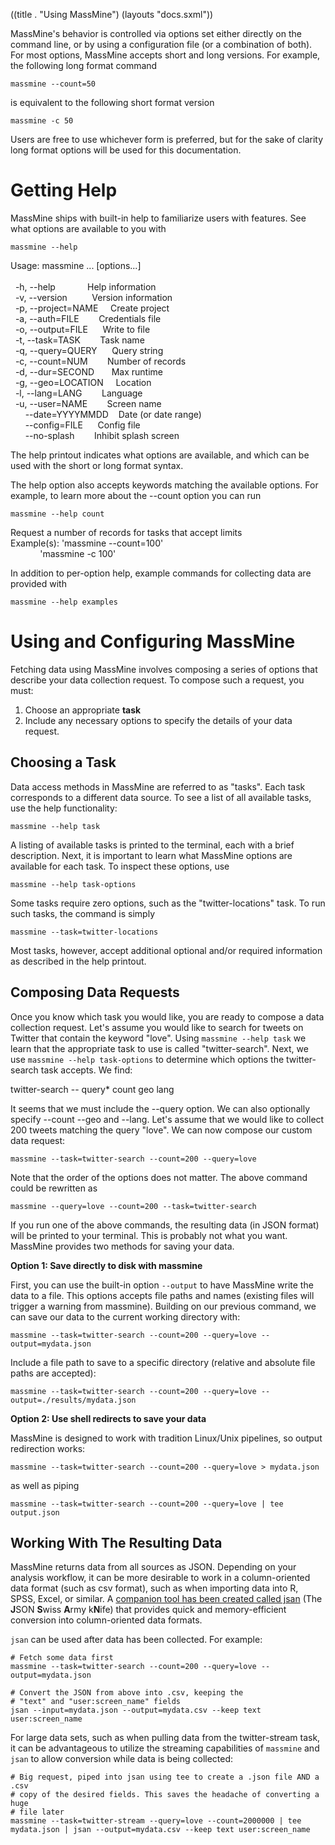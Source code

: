 ((title . "Using MassMine")
 (layouts "docs.sxml"))

MassMine's behavior is controlled via options set either directly on the command line, or by using a configuration file (or a combination of both). For most options, MassMine accepts short and long versions. For example, the following long format command

    massmine --count=50

is equivalent to the following short format version

    massmine -c 50

Users are free to use whichever form is preferred, but for the sake of clarity long format options will be used for this documentation.

# Getting Help
MassMine ships with built-in help to familiarize users with features. See what options are available to you with

    massmine --help

<div class="raw">
Usage: massmine ... [options...]<br>
<br>
&#160; -h, --help&#160;&#160;&#160;&#160;&#160;&#160;&#160;&#160;&#160;&#160;&#160;&#160;&#160;Help information<br>
&#160; -v, --version&#160;&#160;&#160;&#160;&#160;&#160;&#160;&#160;&#160;&#160;Version information<br>
&#160; -p, --project=NAME&#160;&#160;&#160;&#160;&#160;Create project<br>
&#160; -a, --auth=FILE&#160;&#160;&#160;&#160;&#160;&#160;&#160;&#160;Credentials file<br>
&#160; -o, --output=FILE&#160;&#160;&#160;&#160;&#160;&#160;Write to file<br>
&#160; -t, --task=TASK&#160;&#160;&#160;&#160;&#160;&#160;&#160;&#160;Task name<br>
&#160; -q, --query=QUERY&#160;&#160;&#160;&#160;&#160;&#160;Query string<br>
&#160; -c, --count=NUM&#160;&#160;&#160;&#160;&#160;&#160;&#160;&#160;Number of records<br>
&#160; -d, --dur=SECOND&#160;&#160;&#160;&#160;&#160;&#160;&#160;Max runtime<br>
&#160; -g, --geo=LOCATION&#160;&#160;&#160;&#160;&#160;Location<br>
&#160; -l, --lang=LANG&#160;&#160;&#160;&#160;&#160;&#160;&#160;&#160;Language<br>
&#160; -u, --user=NAME&#160;&#160;&#160;&#160;&#160;&#160;&#160;&#160;Screen name<br>
&#160;&#160;&#160;&#160;&#160;&#160;--date=YYYYMMDD&#160;&#160;&#160;&#160;Date (or date range)<br>
&#160;&#160;&#160;&#160;&#160;&#160;--config=FILE&#160;&#160;&#160;&#160;&#160;&#160;Config file<br>
&#160;&#160;&#160;&#160;&#160;&#160;--no-splash&#160;&#160;&#160;&#160;&#160;&#160;&#160;&#160;Inhibit splash screen<br>
</div>

The help printout indicates what options are available, and which can be used with the short or long format syntax.

The help option also accepts keywords matching the available options. For example, to learn more about the --count option you can run

    massmine --help count

<div class="raw">
Request a number of records for tasks that accept limits<br>
Example(s): 'massmine --count=100'<br>
&#160;&#160;&#160;&#160;&#160;&#160;&#160;&#160;&#160;&#160;&#160;&#160;'massmine -c 100'<br>
</div>

In addition to per-option help, example commands for collecting data are provided with

    massmine --help examples

# Using and Configuring MassMine 

Fetching data using MassMine involves composing a series of options that describe your data collection request. To compose such a request, you must:

1. Choose an appropriate **task**
2. Include any necessary options to specify the details of your data request.

## Choosing a Task

Data access methods in MassMine are referred to as "tasks". Each task corresponds to a different data source. To see a list of all available tasks, use the help functionality:

    massmine --help task

A listing of available tasks is printed to the terminal, each with a brief description. Next, it is important to learn what MassMine options are available for each task. To inspect these options, use

    massmine --help task-options

Some tasks require zero options, such as the "twitter-locations" task. To run such tasks, the command is simply

    massmine --task=twitter-locations

Most tasks, however, accept additional optional and/or required information as described in the help printout.

## Composing Data Requests

Once you know which task you would like, you are ready to compose a data collection request. Let's assume you would like to search for tweets on Twitter that contain the keyword "love". Using `massmine --help task` we learn that the appropriate task to use is called "twitter-search". Next, we use `massmine --help task-options` to determine which options the twitter-search task accepts. We find:

<div class="raw">
twitter-search -- query* count geo lang
</div>

It seems that we must include the --query option. We can also optionally specify --count --geo and --lang. Let's assume that we would like to collect 200 tweets matching the query "love". We can now compose our custom data request:

    massmine --task=twitter-search --count=200 --query=love

Note that the order of the options does not matter. The above command could be rewritten as

    massmine --query=love --count=200 --task=twitter-search

If you run one of the above commands, the resulting data (in JSON format) will be printed to your terminal. This is probably not what you want. MassMine provides two methods for saving your data.

**Option 1: Save directly to disk with massmine**

First, you can use the built-in option `--output` to have MassMine write the data to a file. This options accepts file paths and names (existing files will trigger a warning from massmine). Building on our previous command, we can save our data to the current working directory with:

    massmine --task=twitter-search --count=200 --query=love --output=mydata.json

Include a file path to save to a specific directory (relative and absolute file paths are accepted):

    massmine --task=twitter-search --count=200 --query=love --output=./results/mydata.json

**Option 2: Use shell redirects to save your data**

MassMine is designed to work with tradition Linux/Unix pipelines, so output redirection works:

    massmine --task=twitter-search --count=200 --query=love > mydata.json

as well as piping

    massmine --task=twitter-search --count=200 --query=love | tee output.json

## Working With The Resulting Data

MassMine returns data from all sources as JSON. Depending on your analysis workflow, it can be more desirable to work in a column-oriented data format (such as csv format), such as when importing data into R, SPSS, Excel, or similar. A [companion tool has been created called jsan](https://github.com/n3mo/jsan) (The **J**SON **S**wiss **A**rmy k**N**ife) that provides quick and memory-efficient conversion into column-oriented data formats.

`jsan` can be used after data has been collected. For example:

    # Fetch some data first
    massmine --task=twitter-search --count=200 --query=love --output=mydata.json

    # Convert the JSON from above into .csv, keeping the
    # "text" and "user:screen_name" fields
	jsan --input=mydata.json --output=mydata.csv --keep text user:screen_name

For large data sets, such as when pulling data from the twitter-stream task, it can be advantageous to utilize the streaming capabilities of `massmine` and `jsan` to allow conversion while data is being collected:

    # Big request, piped into jsan using tee to create a .json file AND a .csv
    # copy of the desired fields. This saves the headache of converting a huge
    # file later
	massmine --task=twitter-stream --query=love --count=2000000 | tee mydata.json | jsan --output=mydata.csv --keep text user:screen_name
